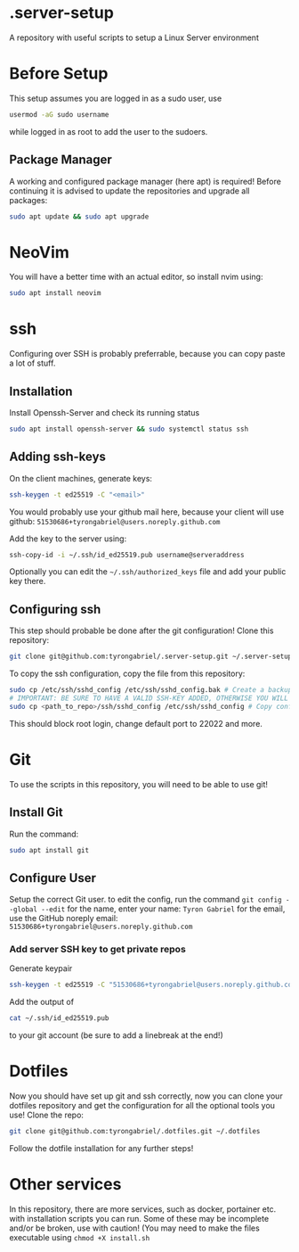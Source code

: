 # .server-setup
A repository with useful scripts to setup a Linux Server environment

# Before Setup
This setup assumes you are logged in as a sudo user, use
```sh
usermod -aG sudo username
```
while logged in as root to add the user to the sudoers.

## Package Manager
A working and configured package manager (here apt) is required!
Before continuing it is advised to update the repositories and upgrade all packages:
```sh
sudo apt update && sudo apt upgrade
```

# NeoVim
You will have a better time with an actual editor, so install nvim using:
```sh
sudo apt install neovim
```

# ssh
Configuring over SSH is probably preferrable, because you can copy paste a lot of stuff.
## Installation
Install Openssh-Server and check its running status
```sh
sudo apt install openssh-server && sudo systemctl status ssh
```
## Adding ssh-keys
On the client machines, generate keys:
```sh
ssh-keygen -t ed25519 -C "<email>"
```
You would probably use your github mail here, because your client will use github: ```51530686+tyrongabriel@users.noreply.github.com```

Add the key to the server using:
```sh
ssh-copy-id -i ~/.ssh/id_ed25519.pub username@serveraddress
```
Optionally you can edit the ```~/.ssh/authorized_keys``` file and add your public key there.

## Configuring ssh
This step should probable be done after the git configuration!
Clone this repository:
```sh
git clone git@github.com:tyrongabriel/.server-setup.git ~/.server-setup
```

To copy the ssh configuration, copy the file from this repository:
```sh
sudo cp /etc/ssh/sshd_config /etc/ssh/sshd_config.bak # Create a backup of the existing config
# IMPORTANT: BE SURE TO HAVE A VALID SSH-KEY ADDED, OTHERWISE YOU WILL BE LOCKED OUT!
sudo cp <path_to_repo>/ssh/sshd_config /etc/ssh/sshd_config # Copy config from repo to system
```
This should block root login, change default port to 22022 and more.

# Git
To use the scripts in this repository, you will need to be able to use git!

## Install Git
Run the command:
```sh
sudo apt install git
```
## Configure User
Setup the correct Git user. to edit the config, run the command ```git config --global --edit```
for the name, enter your name: ```Tyron Gabriel```
for the email, use the GitHub noreply email: ```51530686+tyrongabriel@users.noreply.github.com```

### Add server SSH key to get private repos
Generate keypair
```sh
ssh-keygen -t ed25519 -C "51530686+tyrongabriel@users.noreply.github.com"
```
Add the output of
```sh
cat ~/.ssh/id_ed25519.pub
```
to your git account (be sure to add a linebreak at the end!)

# Dotfiles
Now you should have set up git and ssh correctly, now you can clone your dotfiles repository and get the configuration for all the optional tools you use!
Clone the repo:
```sh
git clone git@github.com:tyrongabriel/.dotfiles.git ~/.dotfiles
```
Follow the dotfile installation for any further steps!

# Other services
In this repository, there are more services, such as docker, portainer etc. with installation scripts you can run.
Some of these may be incomplete and/or be broken, use with caution!
(You may need to make the files executable using ```chmod +X install.sh```


